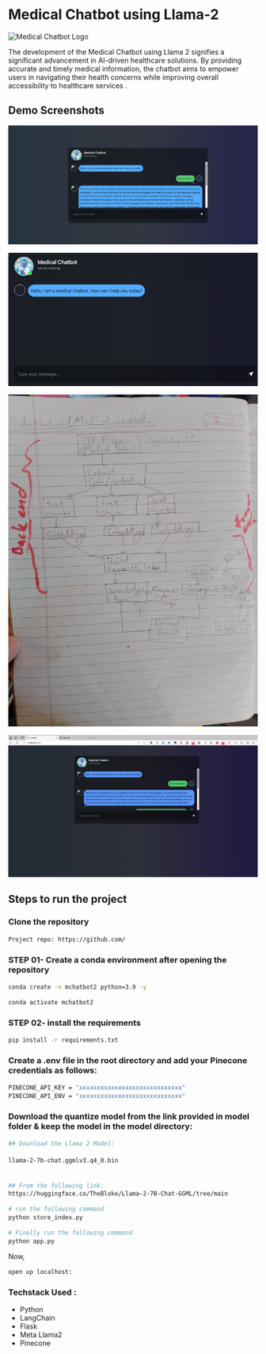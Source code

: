 # Medical Chatbot using Llama-2 

![Medical Chatbot Logo](images/logo.png)

The development of the Medical Chatbot using Llama 2 signifies a significant advancement in AI-driven healthcare solutions. By providing accurate and timely medical information, the chatbot aims to empower users in navigating their health concerns while improving overall accessibility to healthcare services . 

## Demo Screenshots
<!-- Basic image -->
![Screenshot](images/screenshot.png)

<!-- Image with alt text and title -->
![Chat Interface](images/interface.png "Medical Chatbot Interface")

<!-- Image with relative path -->
![Architecture](./images/architecture.png)

<!-- Image with absolute URL -->
![URL](./images/medical-bot.png)


## Steps to run the project 

### Clone the repository 

```bash
Project repo: https://github.com/
```
### STEP 01- Create a conda environment after opening the repository

```bash  
conda create -n mchatbot2 python=3.9 -y   
```

```bash
conda activate mchatbot2  
```
### STEP 02- install the requirements

```bash
pip install -r requirements.txt   
```

### Create a .env file in the root directory and add your Pinecone credentials as follows:

```bash
PINECONE_API_KEY = "xxxxxxxxxxxxxxxxxxxxxxxxxxxxx"
PINECONE_API_ENV = "xxxxxxxxxxxxxxxxxxxxxxxxxxxxx"
```

### Download the quantize model from the link provided in model folder & keep the model in the model directory:

```bash
## Download the Llama 2 Model:

llama-2-7b-chat.ggmlv3.q4_0.bin


## From the following link:
https://huggingface.co/TheBloke/Llama-2-7B-Chat-GGML/tree/main
```

```bash
# run the following command
python store_index.py
```

```bash
# Finally run the following command
python app.py
```
Now, 

```bash
open up localhost:
```

### Techstack Used : 

- Python
- LangChain
- Flask
- Meta Llama2
- Pinecone




